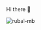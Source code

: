 Hi there 👋
<p align="left"> <img src="https://komarev.com/ghpvc/?username=rubal-mb" alt="rubal-mb" /> </p>

<!--
**Rubal-MB/Rubal-MB** is a ✨ _special_ ✨ repository because its `README.md` (this file) appears on your GitHub profile.

Here are some ideas to get you started:

- 🔭 I’m currently working on ...
- 🌱 I’m currently learning ...
- 👯 I’m looking to collaborate on ...
- 🤔 I’m looking for help with ...
- 💬 Ask me about ...
- 📫 How to reach me: ...
- 😄 Pronouns: ...
- ⚡ Fun fact: ...
-->
